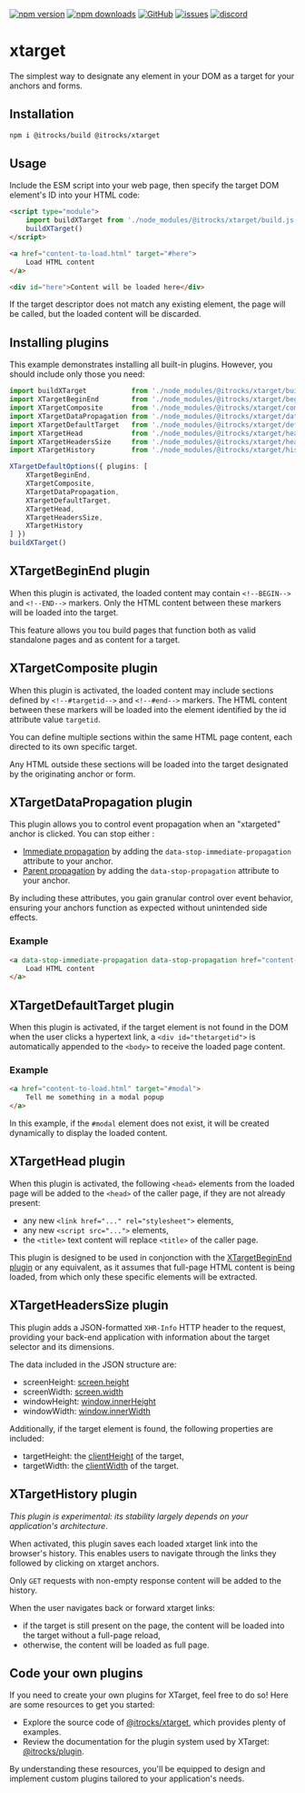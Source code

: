 [![npm version](https://img.shields.io/npm/v/@itrocks/xtarget?logo=npm)](https://www.npmjs.org/package/@itrocks/xtarget)
[![npm downloads](https://img.shields.io/npm/dm/@itrocks/xtarget)](https://www.npmjs.org/package/@itrocks/xtarget)
[![GitHub](https://img.shields.io/github/last-commit/itrocks-ts/xtarget?color=2dba4e&label=commit&logo=github)](https://github.com/itrocks-ts/xtarget)
[![issues](https://img.shields.io/github/issues/itrocks-ts/xtarget)](https://github.com/itrocks-ts/xtarget/issues)
[![discord](https://img.shields.io/discord/1314141024020467782?color=7289da&label=discord&logo=discord&logoColor=white)](https://discord.gg/RZYhmhgrCk)

# xtarget

The simplest way to designate any element in your DOM as a target for your anchors and forms.

## Installation

```bash
npm i @itrocks/build @itrocks/xtarget
```

## Usage

Include the ESM script into your web page, then specify the target DOM element's ID into your HTML code:

```html
<script type="module">
	import buildXTarget from './node_modules/@itrocks/xtarget/build.js'
	buildXTarget()
</script>

<a href="content-to-load.html" target="#here">
	Load HTML content
</a>

<div id="here">Content will be loaded here</div>
```

If the target descriptor does not match any existing element, the page will be called,
but the loaded content will be discarded.

## Installing plugins

This example demonstrates installing all built-in plugins.
However, you should include only those you need:

```ts
import buildXTarget           from './node_modules/@itrocks/xtarget/build.js'
import XTargetBeginEnd        from './node_modules/@itrocks/xtarget/begin-end.js'
import XTargetComposite       from './node_modules/@itrocks/xtarget/composite.js'
import XTargetDataPropagation from './node_modules/@itrocks/xtarget/data-propagation.js'
import XTargetDefaultTarget   from './node_modules/@itrocks/xtarget/default-target.js'
import XTargetHead            from './node_modules/@itrocks/xtarget/head.js'
import XTargetHeadersSize     from './node_modules/@itrocks/xtarget/headers-size.js'
import XTargetHistory         from './node_modules/@itrocks/xtarget/history.js'

XTargetDefaultOptions({ plugins: [
	XTargetBeginEnd,
	XTargetComposite,
	XTargetDataPropagation,
	XTargetDefaultTarget,
	XTargetHead,
	XTargetHeadersSize,
	XTargetHistory
] })
buildXTarget()
```

## XTargetBeginEnd plugin

When this plugin is activated, the loaded content may contain `<!--BEGIN-->` and `<!--END-->` markers.
Only the HTML content between these markers will be loaded into the target.

This feature allows you tou build pages that function both as valid standalone pages and as content for a target.

## XTargetComposite plugin

When this plugin is activated, the loaded content may include sections defined by `<!--#targetid-->` and `<!--#end-->`
markers.
The HTML content between these markers will be loaded into the element identified by the id attribute value `targetid`.

You can define multiple sections within the same HTML page content, each directed to its own specific target.

Any HTML outside these sections will be loaded into the target designated by the originating anchor or form.

## XTargetDataPropagation plugin

This plugin allows you to control event propagation when an "xtargeted" anchor is clicked.
You can stop either :
- [Immediate propagation](https://developer.mozilla.org/docs/Web/API/Event/stopImmediatePropagation)
  by adding the `data-stop-immediate-propagation` attribute to your anchor.
- [Parent propagation](https://developer.mozilla.org/docs/Web/API/Event/stopPropagation)
  by adding the `data-stop-propagation` attribute to your anchor.

By including these attributes, you gain granular control over event behavior,
ensuring your anchors function as expected without unintended side effects.

### Example

```html
<a data-stop-immediate-propagation data-stop-propagation href="content-to-load.html" target="#here">
	Load HTML content
</a>
```

## XTargetDefaultTarget plugin

When this plugin is activated, if the target element is not found in the DOM when the user clicks a hypertext link,
a `<div id="thetargetid">` is automatically appended to the `<body>` to receive the loaded page content.

### Example

```html
<a href="content-to-load.html" target="#modal">
	Tell me something in a modal popup
</a>
```

In this example, if the `#modal` element does not exist, it will be created dynamically to display the loaded content.

## XTargetHead plugin

When this plugin is activated, the following `<head>` elements from the loaded page
will be added to the `<head>` of the caller page, if they are not already present:

- any new `<link href="..." rel="stylesheet">` elements,
- any new `<script src="...">` elements,
- the `<title>` text content will replace `<title>` of the caller page.

This plugin is designed to be used in conjonction with the [XTargetBeginEnd plugin](#xtargetbeginend-plugin)
or any equivalent, as it assumes that full-page HTML content is being loaded,
from which only these specific elements will be extracted.

## XTargetHeadersSize plugin

This plugin adds a JSON-formatted `XHR-Info` HTTP header to the request, providing your back-end application
with information about the target selector and its dimensions.

The data included in the JSON structure are:
- screenHeight: [screen.height](https://developer.mozilla.org/en-US/docs/Web/API/Screen/height)
- screenWidth: [screen.width](https://developer.mozilla.org/en-US/docs/Web/API/Screen/width)
- windowHeight: [window.innerHeight](https://developer.mozilla.org/docs/Web/API/Window/innerHeight)
- windowWidth: [window.innerWidth](https://developer.mozilla.org/docs/Web/API/Window/innerWidth)

Additionally, if the target element is found, the following properties are included:
- targetHeight: the [clientHeight](https://developer.mozilla.org/docs/Web/API/Element/clientHeight) of the target,
- targetWidth: the [clientWidth](https://developer.mozilla.org/docs/Web/API/Element/clientWidth) of the target.

## XTargetHistory plugin

*This plugin is experimental: its stability largely depends on your application's architecture*.

When activated, this plugin saves each loaded xtarget link into the browser's history.
This enables users to navigate through the links they followed by clicking on xtarget anchors.

Only `GET` requests with non-empty response content will be added to the history.

When the user navigates back or forward xtarget links:
- if the target is still present on the page, the content will be loaded into the target without a full-page reload,
- otherwise, the content will be loaded as full page.

## Code your own plugins

If you need to create your own plugins for XTarget, feel free to do so!
Here are some resources to get you started:

- Explore the source code of [@itrocks/xtarget](https://github.com/itrocks-ts/xtarget/tree/master/src),
  which provides plenty of examples.
- Review the documentation for the plugin system used by XTarget:
  [@itrocks/plugin](https://www.npmjs.com/package/@itrocks/plugin).

By understanding these resources, you'll be equipped to design and implement custom plugins
tailored to your application's needs.
